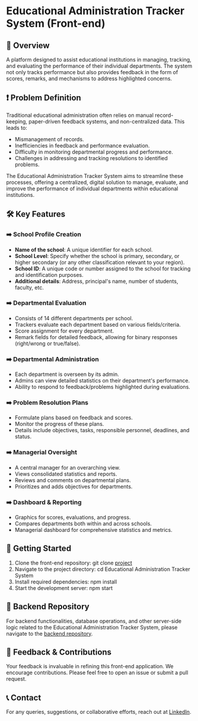 # Educational Administration Tracker System (Front-end)

## 🌟 Overview
A platform designed to assist educational institutions in managing, tracking, and evaluating the performance of their individual departments. The system not only tracks performance but also provides feedback in the form of scores, remarks, and mechanisms to address highlighted concerns.

## ❗ Problem Definition
Traditional educational administration often relies on manual record-keeping, paper-driven feedback systems, and non-centralized data. This leads to:
- Mismanagement of records.
- Inefficiencies in feedback and performance evaluation.
- Difficulty in monitoring departmental progress and performance.
- Challenges in addressing and tracking resolutions to identified problems.

The Educational Administration Tracker System aims to streamline these processes, offering a centralized, digital solution to manage, evaluate, and improve the performance of individual departments within educational institutions.

## 🛠 Key Features

### ➡️ School Profile Creation
- **Name of the school**: A unique identifier for each school.
- **School Level**: Specify whether the school is primary, secondary, or higher secondary (or any other classification relevant to your region).
- **School ID**: A unique code or number assigned to the school for tracking and identification purposes.
- **Additional details**: Address, principal's name, number of students, faculty, etc.

### ➡️ Departmental Evaluation
- Consists of 14 different departments per school.
- Trackers evaluate each department based on various fields/criteria.
- Score assignment for every department.
- Remark fields for detailed feedback, allowing for binary responses (right/wrong or true/false).

### ➡️ Departmental Administration
- Each department is overseen by its admin.
- Admins can view detailed statistics on their department's performance.
- Ability to respond to feedback/problems highlighted during evaluations.

### ➡️ Problem Resolution Plans
- Formulate plans based on feedback and scores.
- Monitor the progress of these plans.
- Details include objectives, tasks, responsible personnel, deadlines, and status.

### ➡️ Managerial Oversight
- A central manager for an overarching view.
- Views consolidated statistics and reports.
- Reviews and comments on departmental plans.
- Prioritizes and adds objectives for departments.

### ➡️ Dashboard & Reporting
- Graphics for scores, evaluations, and progress.
- Compares departments both within and across schools.
- Managerial dashboard for comprehensive statistics and metrics.


## 🚀 Getting Started

1. Clone the front-end repository: git clone [project](https://github.com/amatter23/Educational-Administration-Tracker-System)
2. Navigate to the project directory: cd Educational Administration Tracker System
3. Install required dependencies: npm install
4. Start the development server: npm start

## 🔗 Backend Repository

For backend functionalities, database operations, and other server-side logic related to the Educational Administration Tracker System, please navigate to the [backend repository](https://github.com/zico-son/FMS).


## 📢 Feedback & Contributions
Your feedback is invaluable in refining this front-end application. We encourage contributions. Please feel free to open an issue or submit a pull request.


## 📞 Contact
For any queries, suggestions, or collaborative efforts, reach out at [LinkedIn](https://www.linkedin.com/in/ahmedmatter23/).
